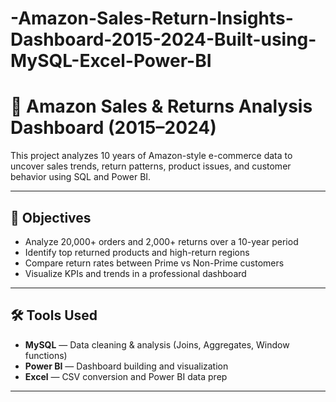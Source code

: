 # -Amazon-Sales-Return-Insights-Dashboard-2015-2024-Built-using-MySQL-Excel-Power-BI

# 🛒 Amazon Sales & Returns Analysis Dashboard (2015–2024)

This project analyzes 10 years of Amazon-style e-commerce data to uncover sales trends, return patterns, product issues, and customer behavior using SQL and Power BI.

---

## 📌 Objectives

- Analyze 20,000+ orders and 2,000+ returns over a 10-year period
- Identify top returned products and high-return regions
- Compare return rates between Prime vs Non-Prime customers
- Visualize KPIs and trends in a professional dashboard

---

## 🛠️ Tools Used

- **MySQL** — Data cleaning & analysis (Joins, Aggregates, Window functions)
- **Power BI** — Dashboard building and visualization
- **Excel** — CSV conversion and Power BI data prep

---


